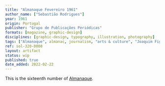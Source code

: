 ```yaml
---
title: "Almanaque Fevereiro 1961"
author_name: ["Sebastião Rodrigues"]
year: 1961
origin: Portugal
publisher: "Grupo de Publicações Periódicas"
formats: [magazine, graphic-design]
disciplines: [graphic-design, typography, illustration, photography]
tags: ["Almanaque", almanac, journalism, "arts & culture", "Joaquim Figueiredo Magalhães"]
ref: sol-320-0008
layout: artifact
status: wip
published: true
date_added: 2022-02-22
---
```


<p>This is the sixteenth number of <a class="text cat-link publisher" href="/tags/almanaque/">Almanaque</a>.</p>
